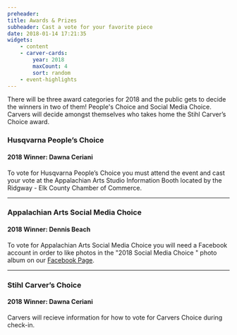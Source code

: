 ```yaml
---
preheader: 
title: Awards & Prizes
subheader: Cast a vote for your favorite piece
date: 2018-01-14 17:21:35
widgets:
    - content
    - carver-cards:
        year: 2018
        maxCount: 4
        sort: random
    - event-highlights
---
```


There will be three award categories for 2018 and the public gets to decide the winners in two of them! People's Choice and Social Media Choice. Carvers will decide amongst themselves who takes home the Stihl Carver’s Choice award.

### Husqvarna People’s Choice
#### 2018 Winner: Dawna Ceriani
To vote for Husqvarna People’s Choice you must attend the event and cast your vote at the Appalachian Arts Studio Information Booth located by the Ridgway - Elk County Chamber of Commerce.

***

### Appalachian Arts Social Media Choice
#### 2018 Winner: Dennis Beach
To vote for Appalachian Arts Social Media Choice you will need a Facebook account in order to like photos in the "2018 Social Media Choice " photo album on our [Facebook Page](https://www.fb.com/chainsawRendezvous "Chainsaw Carvers Rendezvous Facebook Page").

***

### Stihl Carver’s Choice
#### 2018 Winner: Dawna Ceriani
Carvers will recieve information for how to vote for Carvers Choice during check-in.